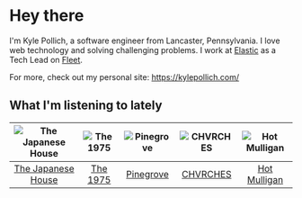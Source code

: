 # Hey there


I'm Kyle Pollich, a software engineer from Lancaster, Pennsylvania. I love web technology and solving challenging problems.
I work at [Elastic](https://www.elastic.co/) as a Tech Lead on [Fleet](https://www.elastic.co/guide/en/fleet/current/fleet-overview.html).

For more, check out my personal site: https://kylepollich.com/

## What I'm listening to lately

<!-- begin artists -->
  |![The Japanese House](https://i.scdn.co/image/ab6761610000f178219ef33af431aa46dda33714)|![The 1975](https://i.scdn.co/image/ab6761610000f17889348336354096fd4e36ca73)|![Pinegrove](https://i.scdn.co/image/ab6761610000f1781de145aa66b80b0d481898fe)|![CHVRCHES](https://i.scdn.co/image/ab6761610000f178ec93fdb668ef34df08f2c1e7)|![Hot Mulligan](https://i.scdn.co/image/ab6761610000f178b81b1d2b8043c08f659d196e)|
  |:---:|:---:|:---:|:---:|:---:|
  |[The Japanese House](https://open.spotify.com/artist/3IunaFjvNKj98JW89JYv9u)|[The 1975](https://open.spotify.com/artist/3mIj9lX2MWuHmhNCA7LSCW)|[Pinegrove](https://open.spotify.com/artist/2gbT6GPXMis0OAkZbEQCYB)|[CHVRCHES](https://open.spotify.com/artist/3CjlHNtplJyTf9npxaPl5w)|[Hot Mulligan](https://open.spotify.com/artist/1lKZzN2d4IqiEYxyECIEHI)|
<!-- end artists -->

